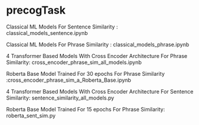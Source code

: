 # precogTask

Classical ML Models For Sentence Similarity : classical_models_sentence.ipynb

Classical ML Models For Phrase Similarity : classical_models_phrase.ipynb

4 Transformer Based Models With Cross Encoder Architecture For Phrase Similarity: cross_encoder_phrase_sim_all_models.ipynb

Roberta Base Model Trained For 30 epochs For Phrase Similarity :cross_encoder_phrase_sim_a_Roberta_Base.ipynb


4 Transformer Based Models With Cross Encoder Architecture For Sentence Similarity: sentence_similarity_all_models.py

Roberta Base Model Trained For 15 epochs For Phrase Similarity: roberta_sent_sim.py




